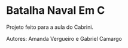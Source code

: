 ﻿# Batalha Naval Em C
Projeto feito para a aula do Cabrini.

Autores: Amanda Vergueiro e Gabriel Camargo
